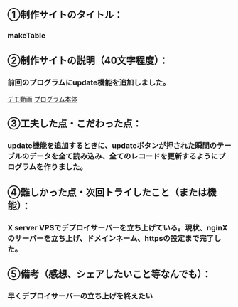 ## 	&#9312;制作サイトのタイトル：
### makeTable

## &#9313;制作サイトの説明（40文字程度）：
### 前回のプログラムにupdate機能を追加しました。

[デモ動画](https://github.com/TatsuyaFukunaga/makeTable2/issues/1)
[プログラム本体](assets/makeTable2.zip)

## &#9314;工夫した点・こだわった点：
### update機能を追加するときに、updateボタンが押された瞬間のテーブルのデータを全て読み込み、全てのレコードを更新するようにプログラムを作りました。

## &#9315;難しかった点・次回トライしたこと（または機能）：
### X server VPSでデプロイサーバーを立ち上げている。現状、nginXのサーバーを立ち上げ、ドメインネーム、httpsの設定まで完了した。

## &#9316;備考（感想、シェアしたいこと等なんでも）：
### 早くデプロイサーバーの立ち上げを終えたい